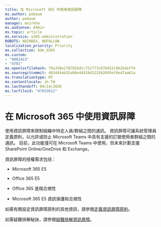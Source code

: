 ```yaml
---
title: 在 Microsoft 365 中使用資訊屏障
ms.author: pebaum
author: pebaum
manager: mnirkhe
ms.audience: Admin
ms.topic: article
ms.service: o365-administration
ROBOTS: NOINDEX, NOFOLLOW
localization_priority: Priority
ms.collection: Adm_O365
ms.custom:
- "9002423"
- "4701"
ms.openlocfilehash: 79a338e278702bdcc752773c076452c062bdeff4
ms.sourcegitcommit: 483444ab35ab0e4d410d121562045efde47aa61a
ms.translationtype: HT
ms.contentlocale: zh-TW
ms.lasthandoff: 09/14/2020
ms.locfileid: "47653612"
---
```

# <a name="using-information-barriers-in-microsoft-365"></a>在 Microsoft 365 中使用資訊屏障

使用資訊屏障來限制組織中特定人員/群組之間的通訊。 資訊屏障可讓系統管理員定義原則，以允許或防止 Microsoft Teams 中具有支援的訂閱使用者群組之間的通訊。  目前，此功能僅可在 Microsoft Teams 中使用，但未來計劃支援 SharePoint Online/OneDrive 和 Exchange。

資訊屏障的授權需求包括：

- Microsoft 365 E5

- Office 365 E5

- Office 365 進階合規性

- Microsoft 365 E5 資訊保護和合規性

如需有關設定資訊屏障原則的其他資訊，請參閱[定義資訊屏障原則](https://docs.microsoft.com/microsoft-365/compliance/information-barriers-policies)。

如需疑難排解秘訣，請參閱[疑難排解資訊屏障](https://docs.microsoft.com/microsoft-365/compliance/information-barriers-troubleshooting)。
